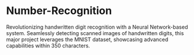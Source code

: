 # Number-Recognition
Revolutionizing handwritten digit recognition with a Neural Network-based system. Seamlessly detecting scanned images of handwritten digits, this major project leverages the MNIST dataset, showcasing advanced capabilities within 350 characters.
